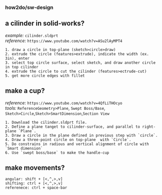 ### how2do/sw-design

## a cilinder in solid-works?
*example:* `cilinder.sldprt` <br>
*reference:* `https://www.youtube.com/watch?v=ASu2lAyMPT4`
```
1. draw a circle in top-plane (sketch>circle>draw)
2. extrude the circle (features>extrude), indicate the width (ex. 3in), enter
3. select top circle surface, select sketch, and draw another circle in top cilinder
4. extrude the circle to cut the cilinder (features>ectrude-cut)
5. get more circle edges with fillet
```

## make a cup?
*reference:* `https://www.youtube.com/watch?v=4QfLiTHOcyo` <br>
*tools:* `ReferenceGeometry>Plane`, `Swept Boss/Base`, `Sketch>Circle`,`Sketch>SmartDimension`,`Section View`
```
1. Download the cilinder.sldprt file.
2. Define a plane tanget to cilinder-surface, and parallel to right-plane `Plane`.
3. Draw a circle in the plane defined in previous step with `circle`.
4. Draw a three-point circle on top-plane  with `Circle`.
5. Do constrains in radious and vertical alignment of circle with `Smart dimension`
6. Use `swept boss/base` to make the handle-cup
```

## make movements?
```
angular: shift + [<,^,>,v]
shifting: ctrl + [<,^,>,v]
referenece: ctrl + space-bar
```